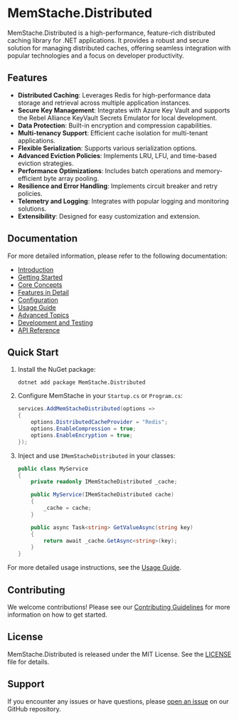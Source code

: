 # MemStache.Distributed

MemStache.Distributed is a high-performance, feature-rich distributed caching library for .NET applications. It provides a robust and secure solution for managing distributed caches, offering seamless integration with popular technologies and a focus on developer productivity.

## Features

- **Distributed Caching**: Leverages Redis for high-performance data storage and retrieval across multiple application instances.
- **Secure Key Management**: Integrates with Azure Key Vault and supports the Rebel Alliance KeyVault Secrets Emulator for local development.
- **Data Protection**: Built-in encryption and compression capabilities.
- **Multi-tenancy Support**: Efficient cache isolation for multi-tenant applications.
- **Flexible Serialization**: Supports various serialization options.
- **Advanced Eviction Policies**: Implements LRU, LFU, and time-based eviction strategies.
- **Performance Optimizations**: Includes batch operations and memory-efficient byte array pooling.
- **Resilience and Error Handling**: Implements circuit breaker and retry policies.
- **Telemetry and Logging**: Integrates with popular logging and monitoring solutions.
- **Extensibility**: Designed for easy customization and extension.

## Documentation

For more detailed information, please refer to the following documentation:

- [Introduction](https://github.com/Rebel-Alliance-2023/Memstache.Distributed/edit/main/src/Memstache.Distributed/Memstache.Distributed/readme.md)
- [Getting Started](https://github.com/Rebel-Alliance-2023/Memstache.Distributed/blob/main/src/Memstache.Distributed/Memstache.Distributed/_docs/memstache-getting-started.md) 
- [Core Concepts](https://github.com/Rebel-Alliance-2023/Memstache.Distributed/blob/main/src/Memstache.Distributed/Memstache.Distributed/_docs/memstache-core-concepts.md)
- [Features in Detail](https://github.com/Rebel-Alliance-2023/Memstache.Distributed/blob/main/src/Memstache.Distributed/Memstache.Distributed/_docs/memstache-features-in-detail.md)
- [Configuration](https://github.com/Rebel-Alliance-2023/Memstache.Distributed/blob/main/src/Memstache.Distributed/Memstache.Distributed/_docs/memstache-configuration.md)
- [Usage Guide](https://github.com/Rebel-Alliance-2023/Memstache.Distributed/blob/main/src/Memstache.Distributed/Memstache.Distributed/_docs/memstache-usage-guide.md)
- [Advanced Topics](https://github.com/Rebel-Alliance-2023/Memstache.Distributed/blob/main/src/Memstache.Distributed/Memstache.Distributed/_docs/memstache-advanced-topics.md)
- [Development and Testing](https://github.com/Rebel-Alliance-2023/Memstache.Distributed/blob/main/src/Memstache.Distributed/Memstache.Distributed/_docs/memstache-development-and-testing.md)
- [API Reference](https://github.com/Rebel-Alliance-2023/Memstache.Distributed/edit/main/src/Memstache.Distributed/Memstache.Distributed/readme.md)

## Quick Start

1. Install the NuGet package:
   ```
   dotnet add package MemStache.Distributed
   ```

2. Configure MemStache in your `Startup.cs` or `Program.cs`:
   ```csharp
   services.AddMemStacheDistributed(options =>
   {
       options.DistributedCacheProvider = "Redis";
       options.EnableCompression = true;
       options.EnableEncryption = true;
   });
   ```

3. Inject and use `IMemStacheDistributed` in your classes:
   ```csharp
   public class MyService
   {
       private readonly IMemStacheDistributed _cache;

       public MyService(IMemStacheDistributed cache)
       {
           _cache = cache;
       }

       public async Task<string> GetValueAsync(string key)
       {
           return await _cache.GetAsync<string>(key);
       }
   }
   ```

For more detailed usage instructions, see the [Usage Guide](/_docs/UsageGuide.md).

## Contributing

We welcome contributions! Please see our [Contributing Guidelines](/_docs/DevelopmentAndTesting.md#contributing-guidelines) for more information on how to get started.

## License

MemStache.Distributed is released under the MIT License. See the [LICENSE](LICENSE) file for details.

## Support

If you encounter any issues or have questions, please [open an issue](https://github.com/yourusername/MemStache.Distributed/issues) on our GitHub repository.

